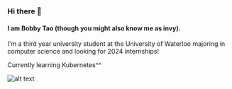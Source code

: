 ### Hi there 👋

#### I am Bobby Tao (though you might also know me as invy).


I'm a third year university student at the University of Waterloo
majoring in computer science and looking for 2024 internships!

Currently learning Kubernetes^^


![alt text](https://github-readme-stats.vercel.app/api/top-langs/?username=1nvisibilia)
